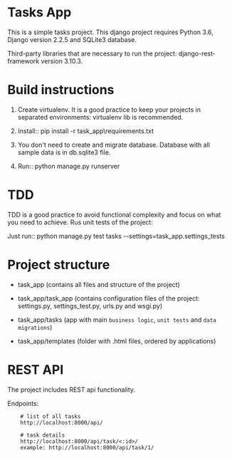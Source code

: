 # Tasks App

This is a simple tasks project.
This django  project requires Python 3.6, Django version 2.2.5 and SQLite3 database.

Third-party libraries that are necessary to run the project: django-rest-framework version 3.10.3.

Build instructions
==================

1) Create virtualenv. It is a good practice to keep your projects in separated environments: virtualenv lib is recommended.

2) Install::
        pip install -r task_app\requirements.txt

3) You don't need to create and migrate database. Database with all sample data is in db.sqlite3 file.

4) Run::
        python manage.py runserver





TDD
====

TDD is a good practice to avoid functional complexity  and focus on what you need to achieve.
Rus unit tests of the project:

Just run::
        python manage.py test tasks --settings=task_app.settings_tests



Project structure
====================

- task_app (contains all files and structure of the project)

- task_app/task_app (contains configuration files of the project: settings.py, settings_test.py, urls.py and wsgi.py)

- task_app/tasks (app with main ``business logic``, ``unit tests`` and ``data migrations``)

- task_app/templates (folder with .html files, ordered by applications)


REST API
===========

The project includes REST api functionality.

Endpoints:

        # list of all tasks
        http://localhost:8000/api/

        # task details
        http://localhost:8000/api/task/<:id>/
        example: http://localhost:8000/api/task/1/
